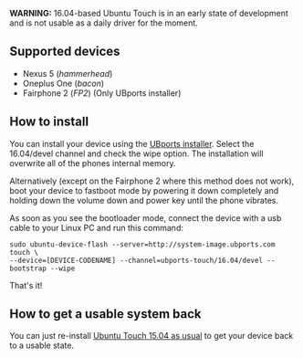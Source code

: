 **WARNING:** 16.04-based Ubuntu Touch is in an early state of development and is not usable as a daily driver for the moment.

## Supported devices

 - Nexus 5 (*hammerhead*)
 - Oneplus One (*bacon*)
 - Fairphone 2 (*FP2*) (Only UBports installer)

## How to install

You can install your device using the [UBports installer](https://github.com/ubports/ubports-installer). Select the 16.04/devel channel and check the wipe option. The installation will overwrite all of the phones internal memory.

Alternatively (except on the Fairphone 2 where this method does not work), boot your device to fastboot mode by powering it down completely and holding down the volume down and power key until the phone vibrates.

As soon as you see the bootloader mode, connect the device with a usb cable to your Linux PC and run this command:

```
sudo ubuntu-device-flash --server=http://system-image.ubports.com touch \
--device=[DEVICE-CODENAME] --channel=ubports-touch/16.04/devel --bootstrap --wipe
```

That's it!

## How to get a usable system back

You can just re-install [Ubuntu Touch 15.04 as usual](https://wiki.ubports.com/wiki/How-to-install-UBports-on-your-device) to get your device back to a usable state.